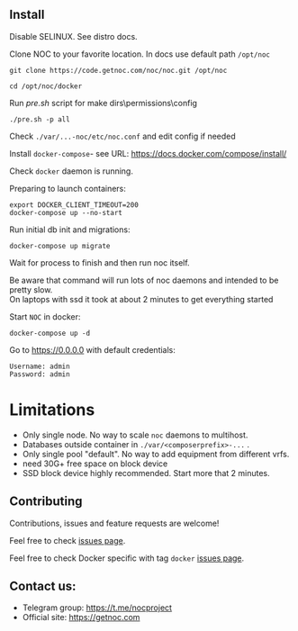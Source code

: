 Install
-------
Disable SELINUX. See distro docs.

Clone NOC to your favorite location. In docs use default path `/opt/noc`
```
git clone https://code.getnoc.com/noc/noc.git /opt/noc

cd /opt/noc/docker
```
Run *pre.sh* script for make dirs\permissions\config
```
./pre.sh -p all
```
Check `./var/...-noc/etc/noc.conf` and edit config if needed

Install `docker-compose`- 
see URL: https://docs.docker.com/compose/install/

Check `docker` daemon is running.

Preparing to launch containers:
```
export DOCKER_CLIENT_TIMEOUT=200
docker-compose up --no-start
```
Run initial db init and migrations:
```
docker-compose up migrate
```
Wait for process to finish and then run noc itself.

Be aware that command will run lots of noc daemons and intended
to be pretty slow.  
On laptops with ssd it took at about 2 minutes to get everything started

Start `NOC` in docker: 
```
docker-compose up -d 
```
Go to https://0.0.0.0 with default credentials:
```
Username: admin
Password: admin
```

# Limitations

* Only single node. No way to scale `noc` daemons to multihost.
* Databases outside container in `./var/<composerprefix>-...` . 
* Only single pool "default". No way to add equipment from different vrfs.
* need 30G+ free space on block device
* SSD block device highly recommended. Start more that 2 minutes.

Contributing
----
Contributions, issues and feature requests are welcome!

Feel free to check 
[issues page](https://code.getnoc.com/noc/noc/issues/).

Feel free to check Docker specific with tag `docker` 
[issues page](https://code.getnoc.com/noc/noc/-/merge_requests?label_name%5B%5D=docker).

Contact us:
----
* Telegram group:  https://t.me/nocproject
* Official site: https://getnoc.com

